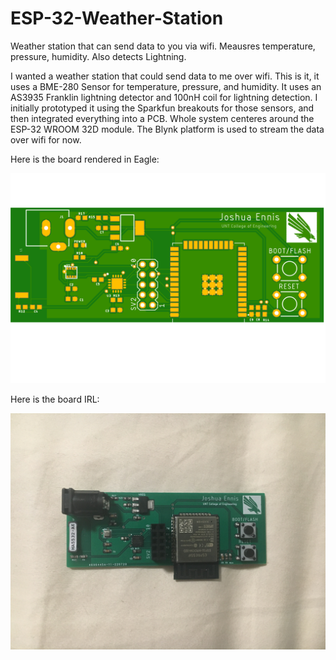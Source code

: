 # ESP-32-Weather-Station
Weather station that can send data to you via wifi. Meausres temperature, pressure, humidity. Also detects Lightning.

I wanted a weather station that could send data to me over wifi. This is it, it uses a BME-280 Sensor for temperature, pressure, and humidity. It uses an AS3935 Franklin lightning detector and 100nH coil for lightning detection. I initially prototyped it using the Sparkfun breakouts for those sensors, and then integrated everything into a PCB. Whole system centeres around the ESP-32 WROOM 32D module. The Blynk platform is used to stream the data over wifi for now.

Here is the board rendered in Eagle:

![board](https://github.com/jshenns/ESP-32-Weather-Station/blob/main/WeatherBoard_1.1.png)

Here is the board IRL:

![board](https://github.com/jshenns/ESP-32-Weather-Station/blob/main/IMG_0197.jpg)
